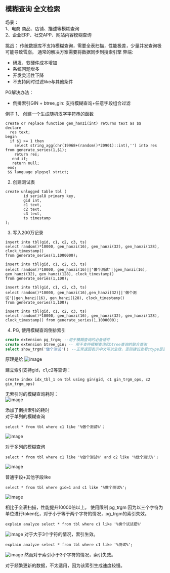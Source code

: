 ## 模糊查询 全文检索

场景：  
1、电商
商品、店铺、描述等模糊查询  
2、企业ERP、社交APP、网站内容模糊查询  

挑战：
传统数据库不支持模糊查询，需要全表扫描，性能极差，少量并发查询极可能导致雪崩。
通常的解决方案需要将数据同步到搜索引擎
弊端:
* 研发、软硬件成本增加
* 系统问题增多
* 开发灵活性下降
* 不支持同时过滤like与其他条件

PG解决办法：
* 倒排索引GIN + btree_gin: 支持模糊查询+任意字段组合过滤

例子
1、 创建一个生成随机汉字字符串的函数
```
create or replace function gen_hanzi(int) returns text as $$
declare 
  res text;
begin
  if $1 >= 1 then
    select string_agg(chr(19968+(random()*20901)::int),'') into res from generate_series(1,$1);
    return res;
   end if;
   return null;
 end;
 $$ language plpgsql strict;
```
2. 创建测试表
```
create unlogged table tbl (
        id serial8 primary key,
        gid int,
        c1 text,
        c2 text,
        c3 text,
        ts timestamp
);
```
3. 写入200万记录
```
insert into tbl(gid, c1, c2, c3, ts)
select random()*10000, gen_hanzi(16), gen_hanzi(32), gen_hanzi(128), clock_timestamp()
from generate_series(1,1000000);

insert into tbl(gid, c1, c2, c3, ts)
select random()*10000, gen_hanzi(16)||'做个测试'||gen_hanzi(16), gen_hanzi(32), gen_hanzi(128), clock_timestamp()
from generate_series(1,100);

insert into tbl(gid, c1, c2, c3, ts)
select random()*10000, gen_hanzi(16),gen_hanzi(32)||'做个测试'||gen_hanzi(16), gen_hanzi(128), clock_timestamp()
from generate_series(1,100);

insert into tbl(gid, c1, c2, c3, ts)
select random()*10000, gen_hanzi(16), gen_hanzi(32), gen_hanzi(128), clock_timestamp() from generate_series(1,1000000);
```

4. PG, 使用模糊查询倒排索引
```sql
create extension pg_trgm; --用于模糊查询的必备插件
create extension btree_gin; -- 用于支持模糊查询和btree查询的联合查询
select show_trgm('做个测试')； --正常返回表示中文可以生效，否则建议查看ctype是否有问题
```  
原理是给
![image](https://user-images.githubusercontent.com/51266324/195804792-f25d399b-eb8c-44fd-a711-0e52cf256cf1.png)


建立索引支持gid，c1,c2等查询：
```
create index idx_tbl_1 on tbl using gin(gid, c1 gin_trgm_ops, c2 gin_trgm_ops)
```

无索引时的模糊查询耗时：  
![image](https://user-images.githubusercontent.com/51266324/195801206-2c2193d8-e0f8-481c-b517-68eb47b38667.png)

添加了倒排索引的耗时  
对于单列的模糊查询
```
select * from tbl where c1 like '%做个测试%'；
```  
![image](https://user-images.githubusercontent.com/51266324/195801580-acf4a2ca-6797-49ee-a1b6-3314ddb47c09.png)

对于多列的模糊查询
```
select * from tbl where c1 like '%做个测试%' and c2 like '%做个测试%'；
```  
![image](https://user-images.githubusercontent.com/51266324/195802206-071aa285-33ba-4a60-ad21-e80778fc4b0d.png)

普通字段+其他字段like
```
select * from tbl where gid=1 and c1 like '%做个测试%';
```
![image](https://user-images.githubusercontent.com/51266324/195802748-2e39be26-e635-4853-91fd-bad0c8178bf7.png)

相比于全表扫描，性能提升10000倍以上。
使用限制 pg_trgm 因为以三个字符为单位进行token化，对于小于等于两个字符的情况，pg_trgm的索引失效。  
 
```
explain analyze select * from tbl where c1 like '%换个试试把%'
```
![image](https://user-images.githubusercontent.com/51266324/195810747-eb1076dc-b15f-4384-9501-169dd7e566eb.png)
对于大于3个字符的情况，索引生效。

```
explain analyze select * from tbl where c1 like '%测试%';
``` 
![image](https://user-images.githubusercontent.com/51266324/195811120-2bae4170-965d-4ef4-ab15-7da28968db39.png)
然而对于索引小于3个字符的情况，索引失效。

对于频繁更新的数据，不太适用，因为该索引生成速度较慢。
